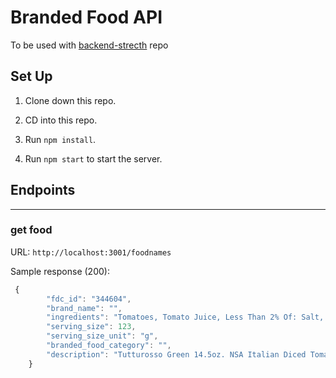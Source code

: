 # Branded Food API

To be used with [backend-strecth](https://github.com/Sterling47/backend-stretch) repo

## Set Up

1. Clone down this repo. 

2. CD into this repo.

3. Run `npm install`.

4. Run `npm start` to start the server.

## Endpoints

***

### get food

URL: `http://localhost:3001/foodnames`


Sample response (200):

```js
 {
        "fdc_id": "344604",
        "brand_name": "",
        "ingredients": "Tomatoes, Tomato Juice, Less Than 2% Of: Salt, Dried Onion, Dried Garlic, Soybean Oil, Spices, Calcium Chloride, Natural Flavor, Olive Oil, Citric Acid.",
        "serving_size": 123,
        "serving_size_unit": "g",
        "branded_food_category": "",
        "description": "Tutturosso Green 14.5oz. NSA Italian Diced Tomatoes"
    }
```


